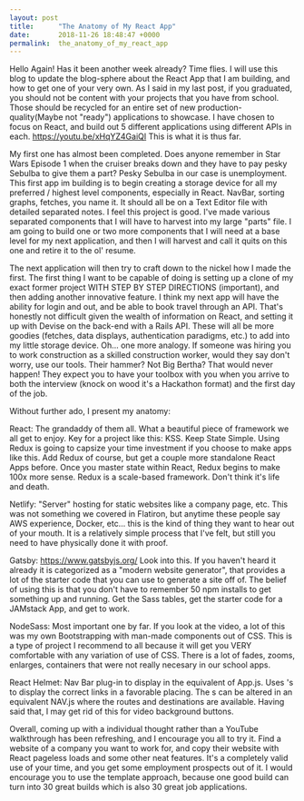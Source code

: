 ```yaml
---
layout: post
title:      "The Anatomy of My React App"
date:       2018-11-26 18:48:47 +0000
permalink:  the_anatomy_of_my_react_app
---
```



Hello Again! Has it been another week already? Time flies. I will use this blog to update the blog-sphere about the React App that I am building, and how to get one of your very own. As I said in my last post, if you graduated, you should not be content with your projects that you have from school. Those should be recycled for an entire set of new production-quality(Maybe not "ready") applications to showcase. I have chosen to focus on React, and build out 5 different applications using different APIs in each.  https://youtu.be/xHqYZ4GaiQI This is what it is thus far.


My first one has almost been completed. Does anyone remember in Star Wars Episode 1 when the cruiser breaks down and they have to pay pesky Sebulba to give them a part? Pesky Sebulba in our case is unemployment. This first app im building is to begin creating a storage device for all my preferred / highest level components, especially in React. NavBar, sorting graphs, fetches, you name it. It should all be on a Text Editor file with detailed separated notes. I feel this project is good. I've made various separated components that I will have to harvest into my large "parts" file. I am going to build one or two more components that I will need at a base level for my next application, and then I will harvest and call it quits on this one and retire it to the ol' resume.

The next application will then try to craft down to the nickel how I made the first. The first thing I want to be capable of doing is setting up a clone of my exact former project WITH STEP BY STEP DIRECTIONS (important), and then adding another innovative feature. I think my next app will have the ability for login and out, and be able to book travel through an API.  That's honestly not difficult given the wealth of information on React, and setting it up with Devise on the back-end with a Rails API. These will all be more goodies (fetches, data displays, authentication paradigms, etc.) to add into my little storage device. Oh... one more analogy. If someone was hiring you to work construction as a skilled construction worker, would they say don't worry, use our tools. Their hammer? Not Big Bertha? That would never happen! They expect you to have your toolbox with you when you arrive to both the interview (knock on wood it's a Hackathon format) and the first day of the job. 

Without further ado, I present my anatomy:

React: The grandaddy of them all.  What a beautiful piece of framework we all get to enjoy. Key for a project like this: KSS. Keep State Simple. Using Redux is going to capsize your time investment if you choose to make apps like this. Add Redux of course, but get a couple more standalone React Apps before. Once you master state within React, Redux begins to make 100x more sense. Redux is a scale-based framework. Don't think it's life and death. 

Netlify:  "Server" hosting for static websites like a company page, etc. This was not something we covered in Flatiron, but anytime these people say AWS experience, Docker, etc... this is the kind of thing they want to hear out of your mouth. It is a relatively simple process that I've felt, but still you need to have physically done it with proof.

Gatsby: https://www.gatsbyjs.org/ Look into this. If you haven't heard it already it is categorized as a "modern website generator", that provides a lot of the starter code that you can use to generate a site off of. The belief of using this is that you don't have to remember 50 npm installs to get something up and running. Get the Sass tables, get the starter code for a JAMstack App, and get to work.

NodeSass: Most important one by far. If you look at the video, a lot of this was my own Bootstrapping with man-made components out of CSS. This is a type of project I recommend to all because it will get you VERY comfortable with any variation of use of CSS. There is a lot of fades, zooms, enlarges, containers that were not really necesary in our school apps. 

React Helmet: Nav Bar plug-in to display in the equivalent of App.js. Uses <Link />'s to display the correct links in a favorable placing. The <Link />s can be altered in an equivalent NAV.js where the routes and destinations are available. Having said that, I may get rid of this for video background buttons. 

Overall, coming up with a individual thought rather than a YouTube walkthrough has been refreshing, and I encourage you all to try it. Find a website of a company you want to work for, and copy their website with React pageless loads and some other neat features. It's a completely valid use of your time, and you get some employment prospects out of it. I would encourage you to use the template approach, because one good build can turn into 30 great builds which is also 30 great job applications.




